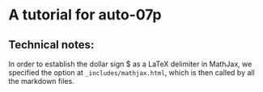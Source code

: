 # A tutorial for auto-07p

## Technical notes:

In order to establish the dollar sign $ as a LaTeX delimiter in MathJax, we specified the option at `_includes/mathjax.html`, which is then called by all the markdown files.
